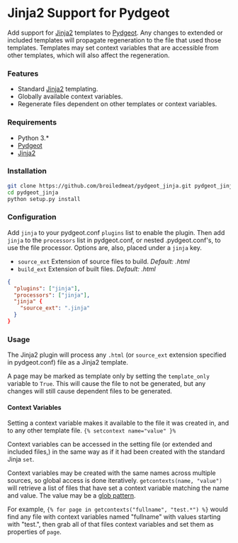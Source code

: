 # Jinja2 Support for Pydgeot
Add support for [Jinja2](https://github.com/mitsuhiko/jinja2) templates to
[Pydgeot](http://www.github.com/broiledmeat/pydgeot). Any changes to extended or included templates will propagate
regeneration to the file that used those templates. Templates may set context variables that are accessible from
other templates, which will also affect the regeneration.

### Features
- Standard [Jinja2](https://github.com/mitsuhiko/jinja2) templating.
- Globally available context variables.
- Regenerate files dependent on other templates or context variables.

### Requirements
- Python 3.*
- [Pydgeot](http://www.github.com/broiledmeat/pydgeot)
- [Jinja2](https://github.com/mitsuhiko/jinja2)

### Installation
```bash
git clone https://github.com/broiledmeat/pydgeot_jinja.git pydgeot_jinja
cd pydgeot_jinja
python setup.py install
```

### Configuration
Add `jinja` to your pydgeot.conf `plugins` list to enable the plugin. Then add `jinja` to the `processors` list in
pydgeot.conf, or nested .pydgeot.conf's, to use the file processor. Options are, also, placed under a `jinja` key.
- `source_ext` Extension of source files to build. _Default: .html_
- `build_ext` Extension of built files. _Default: .html_
```json
{
  "plugins": ["jinja"],
  "processors": ["jinja"],
  "jinja" {
    "source_ext": ".jinja"
  }
}
```

### Usage
The Jinja2 plugin will process any `.html` (or `source_ext` extension specified in pydgeot.conf) file as a Jinja2
template.

A page may be marked as template only by setting the `template_only` variable to `True`. This will cause the file to not
be generated, but any changes will still cause dependent files to be generated.

#### Context Variables
Setting a context variable makes it available to the file it was created in, and to any other template file.
`{% setcontext name="value" }%`

Context variables can be accessed in the setting file (or extended and included files,) in the same way as if it had
been created with the standard Jinja `set`.

Context variables may be created with the same names across multiple sources, so global access is done iteratively.
`getcontexts(name, "value")` will retrieve a list of files that have set a context variable matching the name and value.
The value may be a [glob pattern](https://github.com/broiledmeat/pydgeot#glob-patterns).

For example, `{% for page in getcontexts("fullname", "test.*") %}` would find any file with context variables named
"fullname" with values starting with "test.", then grab all of that files context variables and set them as properties
of `page`.
